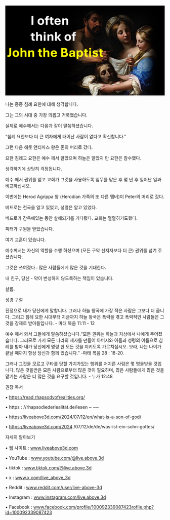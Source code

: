 ![Video cover image](../cover.jpg)

나는 종종 침례 요한에 대해 생각합니다.

그는 그의 시대 중 가장 의롭고 거룩했습니다.

실제로 예수께서는 다음과 같이 말씀하셨습니다.

“침례 요한보다 더 큰 여자에게 태어난 사람이 없다고 확신합니다.”

그런 다음 헤롯 앤티파스 왕은 존의 머리로 갔다.

요한 침례교 요한은 예수 께서 알았으며 하늘은 알았지 만 요한은 참수했다.

생각하기에 상당히 걱정됩니다.

예수 께서 권위를 얻고 교회가 그것을 사용하도록 임무를 맡은 후 몇 년 후 일어난 일과 비교하십시오.

이번에는 Herod Agrippa 왕 (Herodian 가족의 또 다른 멤버)이 Peter의 머리로 갔다.

베드로는 천국을 알고 있었고, 성령은 알고 있었다.

베드로가 감옥에있는 동안 살해되기를 기다렸다. 교회는 열렬히기도했다.

피터가 구원을 받았습니다.

여기 교훈이 있습니다.

예수께서는 자신의 역할을 수행 하셨으며 (모든 구약 선지자보다 더 큰) 권위를 넘겨 주셨습니다.

그것은 쓰여졌다 : 많은 사람들에게 많은 것을 기대한다.

내 친구, 당신 - 악이 번성하지 않도록하는 책임이 있습니다.

샬롬.

성경 구절

진정으로 내가 당신에게 말합니다. 그러나 하늘 왕국에 가장 적은 사람은 그보다 더 큽니다. 그리고 침례 요한 시대부터 지금까지 하늘 왕국은 폭력을 겪고 폭력적인 사람들은 그것을 강제로 받아들입니다. - 마태 복음 11:11 - 12

예수 께서 와서 그들에게 말씀하셨습니다.“모든 권위는 하늘과 지상에서 나에게 주어졌습니다. 그러므로 가서 모든 나라의 제자를 만들어 아버지와 아들과 성령의 이름으로 침례를 받아 내가 당신에게 명령 한 모든 것을 지키도록 가르치십시오. 보라, 나는 나이가 끝날 때까지 항상 당신과 함께 있습니다.” -마태 복음 28 : 18-20.

그러나 그것을 모르고 구타를 당할 가치가있는 행위를 저지른 사람은 몇 명을받을 것입니다. 많은 것을받은 모든 사람으로부터 많은 것이 필요하며, 많은 사람들에게 많은 것을 맡기는 사람은 더 많은 것을 요구할 것입니다. - 누가 12:48

권장 독서

• https://read.rhapsodyofrealities.org/

• https : //rhapsodiederlealität.de/lesen ~ ~~

• https://liveabove3d.com/2024/07/12/en/what-is-a-son-of-god/

• https://liveabove3d.com/2024 /07/12/de/de/was-ist-ein-sohn-gottes/

자세히 알아보기

• 웹 사이트 : www.liveabove3d.com

• YouTube : www.youtube.com/@live.above.3d

• tiktok : www.tiktok.com/@live.above.3d

• x : www.x.com/live_above_3d

• Reddit : www.reddit.com/user/live-above-3d

• Instagram : www.instagram.com/live.above.3d

• Facebook : www.facebook.com/profile/100092339087423rofile.php?id=100092339087423